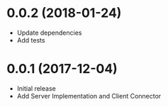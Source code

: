 # 0.0.2 (2018-01-24)

- Update dependencies
- Add tests

# 0.0.1 (2017-12-04)

- Initial release
- Add Server Implementation and Client Connector
